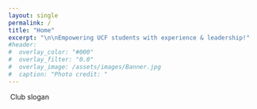 ```yaml
---
layout: single
permalink: /
title: "Home"
excerpt: "\n\nEmpowering UCF students with experience & leadership!"
#header:
#  overlay_color: "#000"
#  overlay_filter: "0.0"
#  overlay_image: /assets/images/Banner.jpg
#  caption: "Photo credit: "
---
```

<img href="/assests/images/Banner.jpg">
Club slogan
